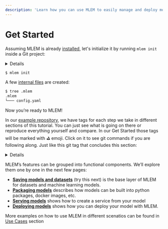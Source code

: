 ```yaml
---
description: 'Learn how you can use MLEM to easily manage and deploy models'
---
```


# Get Started

Assuming MLEM is already [installed](/doc/install), let's initialize it by
running `mlem init` inside a Git project:

<details>

### ⚙️ Click if you want to follow along

If you want to try MLEM first-hand along with this tutorial, you can fork our 
[example repo](https://github.com/iterative/example-mlem-get-started). 
It's `main` branch only contains the source code we'll be using, so you can run all the commands yourself. 
 
To prepare your project, install [github cli](https://cli.github.com/) and run 

```bash
$ gh repo fork https://github.com/iterative/example-mlem-get-started
$ cd example-mlem-get-started
```

We also recommend
you to create a virtual environment to be your playground for this Get Started and install all the requiremnets there:

```console
$ python3 -m venv .venv
$ source .venv/bin/activate
$ pip install -r requirements.txt
```

</details>

```bash
$ mlem init
```

A few [internal files](/doc/user-guide/project-structure) are created:


```bash
$ tree .mlem
.mlem
└─── config.yaml
```


Now you’re ready to MLEM!

In our
[example repository](https://github.com/iterative/example-mlem-get-started), we
have tags for each step we take in different sections of this tutorial. You can
just see what is going on there or reproduce everything yourself and compare. In
our Get Started those tags will be marked with ⛳ emoji. 
Click on it to see git commands if you are following along.
Just like this git tag that concludes this section:

<details>

# ⛳ [MLEM init](https://github.com/iterative/example-mlem-get-started/tree/1-mlem-init)

```bash
$ git add .mlem
$ git status
Changes to be committed:
        new file:   .mlem/config.yaml
        ...
$ git commit -m "Initialize MLEM"
```

To compare your results with the tag you can also run the following 
```bash
$ git diff 1-mlem-init
``` 

The output will be empty if you have the same files staged/commited

</details>

MLEM’s features can be grouped into functional components. We’ll explore them
one by one in the next few pages:

- **[Saving models and datasets](/doc/get-started/saving-loading)** (try this next) is
  the base layer of MLEM for datasets and machine learning models.
- **[Packaging models](/doc/get-started/packaging)** describes how models can be built
  into python packages, docker images, etc.
- **[Serving models](/doc/get-started/serving)** shows how to create a service from
  your model
- **[Deploying models](/doc/get-started/deploying)** shows how you can deploy your
  model with MLEM.

More examples on how to use MLEM in different scenatios can be found in [Use Cases](/doc/use-cases) section
